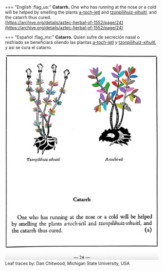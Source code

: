 
=== "English :flag_us:"
    **Catarrh.** One who has running at the nose or a cold will be helped by smelling the plants [a-toch-ietl](A-toch-ietl.md) and [tzonpilihuiz-xihuitl](Tzon-pilihuiz-xihuitl.md), and the catarrh thus cured.  
    [https://archive.org/details/aztec-herbal-of-1552/page/24](https://archive.org/details/aztec-herbal-of-1552/page/24)  


=== "Español :flag_mx:"
    **Catarro.** Quien sufre de secreción nasal o resfriado se beneficiará oliendo las plantas [a-toch-ietl](A-toch-ietl.md) y [tzonpilihuiz-xihuitl](Tzon-pilihuiz-xihuitl.md), y así se cura el catarro.  


![D_p024.png](assets/D_p024.png)  
Leaf traces by: Dan Chitwood, Michigan State University, USA  